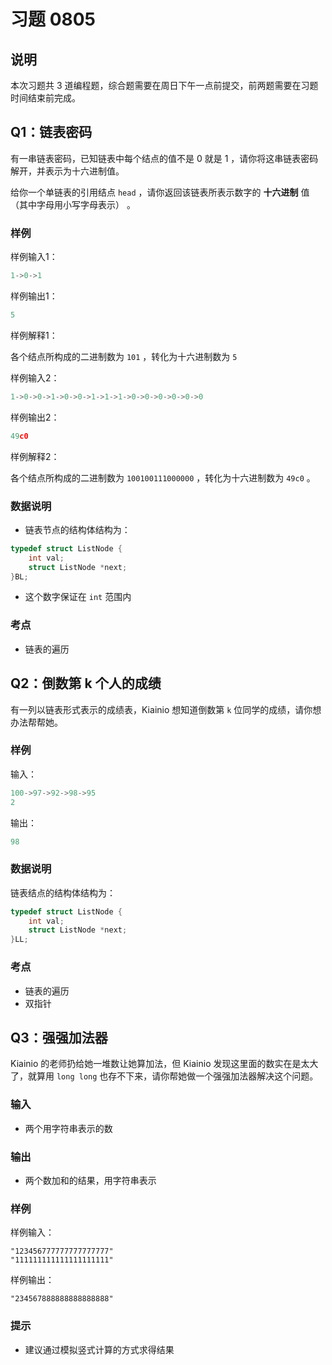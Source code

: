 # 习题 0805

## 说明

本次习题共 3 道编程题，综合题需要在周日下午一点前提交，前两题需要在习题时间结束前完成。

## Q1：链表密码

有一串链表密码，已知链表中每个结点的值不是 0 就是 1 ，请你将这串链表密码解开，并表示为十六进制值。

给你一个单链表的引用结点 `head` ，请你返回该链表所表示数字的 **十六进制** 值（其中字母用小写字母表示） 。

### 样例

样例输入1：

```c
1->0->1
```

样例输出1：

```c
5
```

样例解释1：

各个结点所构成的二进制数为 `101` ，转化为十六进制数为 `5`

样例输入2：

```c
1->0->0->1->0->0->1->1->1->0->0->0->0->0->0
```

样例输出2：

```c
49c0
```

样例解释2：

各个结点所构成的二进制数为 `100100111000000` ，转化为十六进制数为  `49c0` 。

### 数据说明

- 链表节点的结构体结构为：

```c
typedef struct ListNode {
	int val;
	struct ListNode *next;
}BL;
```

- 这个数字保证在 `int` 范围内

### 考点

- 链表的遍历

## Q2：倒数第 k 个人的成绩

有一列以链表形式表示的成绩表，Kiainio 想知道倒数第 `k` 位同学的成绩，请你想办法帮帮她。

### 样例

输入：

```c
100->97->92->98->95
2
```

输出：

```c
98
```

### 数据说明

链表结点的结构体结构为：

```c
typedef struct ListNode {
	int val;
	struct ListNode *next;
}LL;
```

### 考点

- 链表的遍历
- 双指针

## Q3：强强加法器

Kiainio 的老师扔给她一堆数让她算加法，但 Kiainio 发现这里面的数实在是太大了，就算用 `long long` 也存不下来，请你帮她做一个强强加法器解决这个问题。

### 输入

- 两个用字符串表示的数

### 输出

- 两个数加和的结果，用字符串表示

### 样例

样例输入：

```
"123456777777777777777"
"111111111111111111111"
```

样例输出：

```
"234567888888888888888"
```


### 提示

- 建议通过模拟竖式计算的方式求得结果